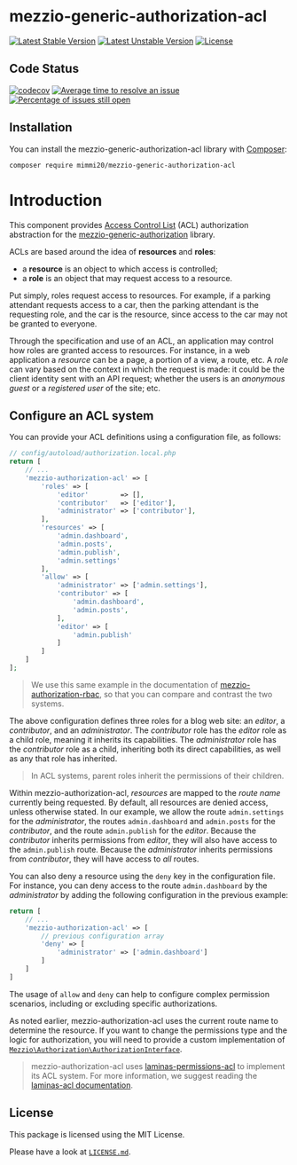 # mezzio-generic-authorization-acl

[![Latest Stable Version](https://poser.pugx.org/mimmi20/mezzio-generic-authorization-acl/v/stable?format=flat-square)](https://packagist.org/packages/mimmi20/mezzio-generic-authorization-acl)
[![Latest Unstable Version](https://poser.pugx.org/mimmi20/mezzio-generic-authorization-acl/v/unstable?format=flat-square)](https://packagist.org/packages/mimmi20/mezzio-generic-authorization-acl)
[![License](https://poser.pugx.org/mimmi20/mezzio-generic-authorization-acl/license?format=flat-square)](https://packagist.org/packages/mimmi20/mezzio-generic-authorization-acl)

## Code Status

[![codecov](https://codecov.io/gh/mimmi20/mezzio-generic-authorization-acl/branch/master/graph/badge.svg)](https://codecov.io/gh/mimmi20/mezzio-generic-authorization-acl)
[![Average time to resolve an issue](http://isitmaintained.com/badge/resolution/mimmi20/mezzio-generic-authorization-acl.svg)](http://isitmaintained.com/project/mimmi20/mezzio-generic-authorization-acl "Average time to resolve an issue")
[![Percentage of issues still open](http://isitmaintained.com/badge/open/mimmi20/mezzio-generic-authorization-acl.svg)](http://isitmaintained.com/project/mimmi20/mezzio-generic-authorization-acl "Percentage of issues still open")

## Installation

You can install the mezzio-generic-authorization-acl library with
[Composer](https://getcomposer.org):

```shell
composer require mimmi20/mezzio-generic-authorization-acl
```

# Introduction

This component provides [Access Control List](https://en.wikipedia.org/wiki/Access_control_list)
(ACL) authorization abstraction for the [mezzio-generic-authorization](https://github.com/mimmi20/mezzio-generic-authorization)
library.

ACLs are based around the idea of **resources** and **roles**:

- a **resource** is an object to which access is controlled;
- a **role** is an object that may request access to a resource.

Put simply, roles request access to resources. For example, if a parking
attendant requests access to a car, then the parking attendant is the requesting
role, and the car is the resource, since access to the car may not be granted to
everyone.

Through the specification and use of an ACL, an application may control how
roles are granted access to resources. For instance, in a web application a
*resource* can be a page, a portion of a view, a route, etc. A *role* can vary
based on the context in which the request is made: it could be the client
identity sent with an API request; whether the users is an _anonymous guest_ or a
_registered user_ of the site; etc.

## Configure an ACL system

You can provide your ACL definitions using a configuration file, as follows:

```php
// config/autoload/authorization.local.php
return [
    // ...
    'mezzio-authorization-acl' => [
        'roles' => [
            'editor'        => [],
            'contributor'   => ['editor'],
            'administrator' => ['contributor'],
        ],
        'resources' => [
            'admin.dashboard',
            'admin.posts',
            'admin.publish',
            'admin.settings'
        ],
        'allow' => [
            'administrator' => ['admin.settings'],
            'contributor' => [
                'admin.dashboard',
                'admin.posts',
            ],
            'editor' => [
                'admin.publish'
            ]
        ]
    ]
];
```

> We use this same example in the documentation of [mezzio-authorization-rbac](https://docs.mezzio.dev/mezzio-authorization-rbac/v1/intro/#configure-an-rbac-system),
> so that you can compare and contrast the two systems.

The above configuration defines three roles for a blog web site:
an *editor*, a *contributor*, and an *administrator*. The *contributor* role has
the *editor* role as a child role, meaning it inherits its capabilities. The
*administrator* role has the *contributor* role as a child, inheriting both its
direct capabilities, as well as any that role has inherited.

> In ACL systems, parent roles inherit the permissions of their children.

Within mezzio-authorization-acl, *resources* are mapped to the *route
name* currently being requested.  By default, all resources are denied access,
unless otherwise stated. In our example, we allow the route `admin.settings` for
the *administrator*, the routes `admin.dashboard` and `admin.posts` for the
*contributor*, and the route `admin.publish` for the *editor*. Because the
*contributor* inherits permissions from *editor*, they will also have access to
the `admin.publish` route. Because the *administrator* inherits permissions from
*contributor*, they will have access to *all* routes.

You can also deny a resource using the `deny` key in the configuration file.
For instance, you can deny access to the route `admin.dashboard` by the
*administrator* by adding the following configuration in the previous example:

```php
return [
    // ...
    'mezzio-authorization-acl' => [
        // previous configuration array
        'deny' => [
            'administrator' => ['admin.dashboard']
        ]
    ]
]
```

The usage of `allow` and `deny` can help to configure complex permission
scenarios, including or excluding specific authorizations.

As noted earlier, mezzio-authorization-acl uses the current route name
to determine the resource. If you want to change the permissions type and the
logic for authorization, you will need to provide a custom implementation of
[`Mezzio\Authorization\AuthorizationInterface`](https://github.com/mimmi20/mezzio-generic-authorization/blob/master/src/AuthorizationInterface.php).

> mezzio-authorization-acl uses [laminas-permissions-acl](https://github.com/laminas/laminas-permissions-acl)
> to implement its ACL system. For more information, we suggest reading the
> [laminas-acl documentation](https://docs.laminas.dev/laminas-permissions-acl/).


## License

This package is licensed using the MIT License.

Please have a look at [`LICENSE.md`](LICENSE.md).
